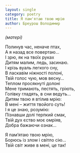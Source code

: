 ```yaml
---
layout: single
category: poetry
title: Я пам'ятаю твою мрію
author: Бреурош Володимир
---
```


*(матері)*  

Полинув час, неначе птах,  
А я назад все повертаю…  
І зрю, як на твоїх руках  
Дитям малим, ледь, засинаю.  
І крізь вуаль легкого сну,  
В ласкавім ніжності полоні,  
Твій голос чую, мов весну…  
Теплом просякнуті долоні  
Мене тримають, пестять, гріють,  
Голівку гладять, в сни ведуть…  
Дитям твою я втілив мрію:  
В мені – життя твойого суть!  
І я це знаю, розумію:  
Пізнавши долі терпкий смак,  
Твій дух єство моє омріяв,  
Добра бажаючи ознак…  

Я пам’ятаю твою мрію,  
Борюсь із злом і світло сію…  
Твій світ живе в мені, це так!  

